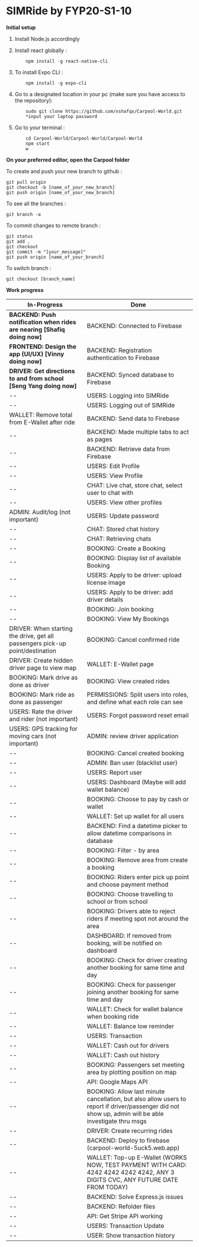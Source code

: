 # SIMRide by FYP20-S1-10



**Initial setup**

1. Install Node.js accordingly

2. Install react globally :
    ```
        npm install -g react-native-cli
    ```

3. To install Expo CLI :
    ```
        npm install -g expo-cli
    ```

4. Go to a designated location in your pc (make sure you have access to the repository):
    ```
        sudo git clone https://github.com/xshafqx/Carpool-World.git
        *input your laptop password
    ```

5. Go to your terminal :
    ```
        cd Carpool-World/Carpool-World/Carpool-World
        npm start
        w
    ```



**On your preferred editor, open the Carpool folder**

To create and push your new branch to github :
```
git pull origin
git checkout -b [name_of_your_new_branch]
git push origin [name_of_your_new_branch]
```


To see all the branches :
```
git branch -a
```


To commit changes to remote branch :
```
git status
git add .
git checkout
git commit -m "[your_message]"
git push origin [name_of_your_branch]
```


To switch branch :
```
git checkout [branch_name]
```


**Work progress**

In-Progress | Done
----------- | -----------
**BACKEND: Push notification when rides are nearing [Shafiq doing now]** | BACKEND: Connected to Firebase 
**FRONTEND: Design the app (UI/UX) [Vinny doing now]** | BACKEND: Registration authentication to Firebase 
**DRIVER: Get directions to and from school [Seng Yang doing now]** | BACKEND: Synced database to Firebase 
-- | USERS: Logging into SIMRide 
-- | USERS: Logging out of SIMRide 
WALLET: Remove total from E-Wallet after ride | BACKEND: Send data to Firebase 
-- | BACKEND: Made multiple tabs to act as pages 
-- | BACKEND: Retrieve data from Firebase 
-- | USERS: Edit Profile 
-- | USERS: View Profile 
-- | CHAT: Live chat, store chat, select user to chat with 
-- | USERS: View other profiles 
ADMIN: Audit/log (not important) | USERS: Update password
-- | CHAT: Stored chat history 
-- | CHAT: Retrieving chats
-- | BOOKING: Create a Booking
-- | BOOKING: Display list of available Booking
-- | USERS: Apply to be driver: upload license image
-- | USERS: Apply to be driver: add driver details
-- | BOOKING: Join booking
-- | BOOKING: View My Bookings
DRIVER: When starting the drive, get all passengers pick-up point/destination | BOOKING: Cancel confirmed ride
DRIVER: Create hidden driver page to view map | WALLET: E-Wallet page
BOOKING: Mark drive as done as driver | BOOKING: View created rides
BOOKING: Mark ride as done as passenger | PERMISSIONS: Split users into roles, and define what each role can see
USERS: Rate the driver and rider (not important) | USERS: Forgot password reset email
USERS: GPS tracking for moving cars (not important) | ADMIN: review driver application
-- | BOOKING: Cancel created booking
-- | ADMIN: Ban user (blacklist user)
-- | USERS: Report user
-- | USERS: Dashboard (Maybe will add wallet balance)
-- | BOOKING: Choose to pay by cash or wallet
-- | WALLET: Set up wallet for all users
-- | BACKEND: Find a datetime picker to allow datetime comparisons in database
-- | BOOKING: Filter - by area
-- | BOOKING: Remove area from create a booking
-- | BOOKING: Riders enter pick up point and choose payment method
-- | BOOKING: Choose travelling to school or from school
-- | BOOKING: Drivers able to reject riders if meeting spot not around the area
-- | DASHBOARD: If removed from booking, will be notified on dashboard
-- | BOOKING: Check for driver creating another booking for same time and day
-- | BOOKING: Check for passenger joining another booking for same time and day
-- | WALLET: Check for wallet balance when booking ride
-- | WALLET: Balance low reminder
-- | USERS: Transaction
-- | WALLET: Cash out for drivers 
-- | WALLET: Cash out history
-- | BOOKING: Passengers set meeting area by plotting position on map
-- | API: Google Maps API
-- | BOOKING: Allow last minute cancellation, but also allow users to report if driver/passenger did not show up, admin will be able investigate thru msgs
-- | DRIVER: Create recurring rides
-- | BACKEND: Deploy to firebase (carpool-world-5uck5.web.app)
-- | WALLET: Top-up E-Wallet (WORKS NOW, TEST PAYMENT WITH CARD: 4242 4242 4242 4242, ANY 3 DIGITS CVC, ANY FUTURE DATE FROM TODAY)
-- | BACKEND: Solve Express.js issues
-- | BACKEND: Refolder files
-- | API: Get Stripe API working
-- | USERS: Transaction Update
-- | USER: Show transaction history
